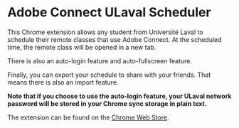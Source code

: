 # Adobe Connect ULaval Scheduler
This Chrome extension allows any student from Université Laval to schedule their remote classes that use Adobe Connect. At the scheduled time, the remote class will be opened in a new tab.

There is also an auto-login feature and auto-fullscreen feature.

Finally, you can export your schedule to share with your friends. That means there is also an import feature.

**Note that if you choose to use the auto-login feature, your ULaval network password will be stored in your Chrome sync storage in plain text.**

The extension can be found on the [Chrome Web Store](https://chrome.google.com/webstore/detail/ahaafiokmkdhacbhcclbjplaekmbfnpi).